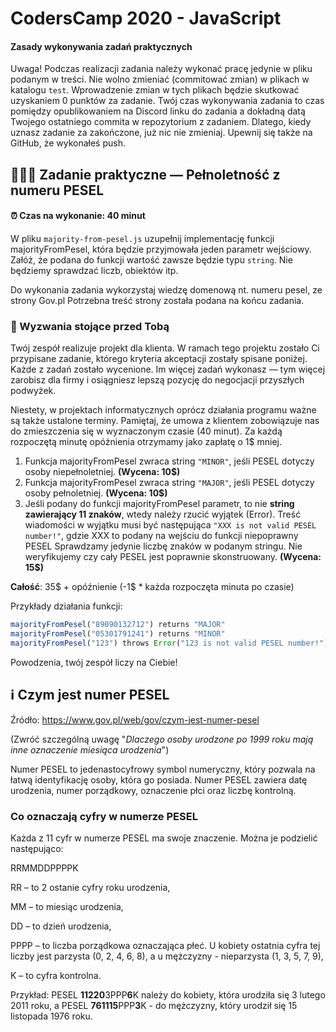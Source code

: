 # CodersCamp 2020 - JavaScript

#### Zasady wykonywania zadań praktycznych

Uwaga! Podczas realizacji zadania należy wykonać pracę jedynie w pliku podanym w treści.
Nie wolno zmieniać (commitować zmian) w plikach w katalogu `test`.
Wprowadzenie zmian w tych plikach będzie skutkować uzyskaniem 0 punktów za zadanie.
Twój czas wykonywania zadania to czas pomiędzy opublikowaniem na Discord linku do zadania a dokładną datą Twojego ostatniego commita w repozytorium z zadaniem.
Dlatego, kiedy uznasz zadanie za zakończone, już nic nie zmieniaj. Upewnij się także na GitHub, że wykonałeś push.

## 🧑‍🤝‍🧑 Zadanie praktyczne — Pełnoletność z numeru PESEL

#### ⏰ Czas na wykonanie: 40 minut

W pliku `majority-from-pesel.js` uzupełnij implementację funkcji majorityFromPesel,
która będzie przyjmowała jeden parametr wejściowy.
Załóż, że podana do funkcji wartość zawsze będzie typu `string`.
Nie będziemy sprawdzać liczb, obiektów itp.

Do wykonania zadania wykorzystaj wiedzę domenową nt. numeru pesel, ze strony Gov.pl
Potrzebna treść strony została podana na końcu zadania.

### 🚀 Wyzwania stojące przed Tobą

Twój zespół realizuje projekt dla klienta.
W ramach tego projektu zostało Ci przypisane zadanie, którego kryteria akceptacji zostały spisane poniżej.
Każde z zadań zostało wycenione.
Im więcej zadań wykonasz — tym więcej zarobisz dla firmy i osiągniesz lepszą pozycję do negocjacji przyszłych podwyżek.

Niestety, w projektach informatycznych oprócz działania programu ważne są także ustalone terminy.
Pamiętaj, że umowa z klientem zobowiązuje nas do zmieszczenia się w wyznaczonym czasie (40 minut).
Za każdą rozpoczętą minutę opóźnienia otrzymamy jako zapłatę o 1$ mniej.

1. Funkcja majorityFromPesel zwraca string `"MINOR"`, jeśli PESEL dotyczy osoby niepełnoletniej. **(Wycena: 10$)**
2. Funkcja majorityFromPesel zwraca string `"MAJOR"`, jeśli PESEL dotyczy osoby pełnoletniej. **(Wycena: 10$)**
3. Jeśli podany do funkcji majorityFromPesel parametr, to nie **string zawierający 11 znaków**, wtedy należy rzucić wyjątek (Error).
   Treść wiadomości w wyjątku musi być następująca `"XXX is not valid PESEL number!"`, gdzie XXX to podany na wejściu do funkcji niepoprawny PESEL
   Sprawdzamy jedynie liczbę znaków w podanym stringu. Nie weryfikujemy czy cały PESEL jest poprawnie skonstruowany.
   **(Wycena: 15$)**

**Całość**: 35$ + opóźnienie (-1$ \* każda rozpoczęta minuta po czasie)

Przykłady działania funkcji:

```js
majorityFromPesel("89090132712") returns "MAJOR"
majorityFromPesel("05301791241") returns "MINOR"
majorityFromPesel("123") throws Error("123 is not valid PESEL number!")
```

Powodzenia, twój zespół liczy na Ciebie!

## ℹ️ Czym jest numer PESEL

Źródło: https://www.gov.pl/web/gov/czym-jest-numer-pesel

(Zwróć szczególną uwagę "_Dlaczego osoby urodzone po 1999 roku mają inne oznaczenie miesiąca urodzenia_")

Numer PESEL to jedenastocyfrowy symbol numeryczny,
który pozwala na łatwą identyfikację osoby, która go posiada.
Numer PESEL zawiera datę urodzenia, numer porządkowy, oznaczenie płci oraz liczbę kontrolną.

### Co oznaczają cyfry w numerze PESEL

Każda z 11 cyfr w numerze PESEL ma swoje znaczenie. Można je podzielić następująco:

RRMMDDPPPPK

RR – to 2 ostanie cyfry roku urodzenia,

MM – to miesiąc urodzenia,

DD – to dzień urodzenia,

PPPP – to liczba porządkowa oznaczająca płeć.
U kobiety ostatnia cyfra tej liczby jest parzysta (0, 2, 4, 6, 8),
a u mężczyzny - nieparzysta (1, 3, 5, 7, 9),

K – to cyfra kontrolna.

Przykład: PESEL **11220**3PPP**6**K należy do kobiety,
która urodziła się 3 lutego 2011 roku,
a PESEL **761115**PPP**3**K - do mężczyzny,
który urodził się 15 listopada 1976 roku.
